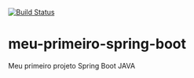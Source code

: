 [![Build Status](https://travis-ci.org/treepixel/meu-primeiro-spring-boot.svg?branch=master)](https://travis-ci.org/treepixel/meu-primeiro-spring-boot)
# meu-primeiro-spring-boot
Meu primeiro projeto Spring Boot JAVA
